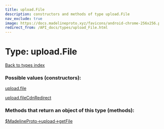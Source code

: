 ```yaml
---
title: upload.File
description: constructors and methods of type upload.File
nav_exclude: true
image: https://docs.madelineproto.xyz/favicons/android-chrome-256x256.png
redirect_from: /API_docs/types/upload_File.html
---
```

# Type: upload.File
[Back to types index](index.html)



### Possible values (constructors):

[upload.file](/API_docs/constructors/upload.file.html)  

[upload.fileCdnRedirect](/API_docs/constructors/upload.fileCdnRedirect.html)  



### Methods that return an object of this type (methods):

[$MadelineProto->upload->getFile](/API_docs/methods/upload.getFile.html)  



